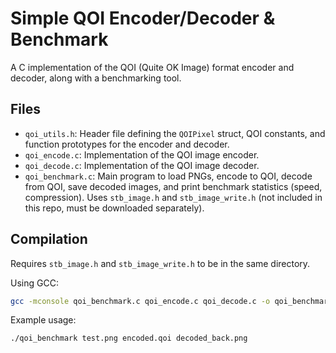 # Simple QOI Encoder/Decoder & Benchmark

A C implementation of the QOI (Quite OK Image) format encoder and decoder, along with a benchmarking tool.

## Files

*   `qoi_utils.h`: Header file defining the `QOIPixel` struct, QOI constants, and function prototypes for the encoder and decoder.
*   `qoi_encode.c`: Implementation of the QOI image encoder.
*   `qoi_decode.c`: Implementation of the QOI image decoder.
*   `qoi_benchmark.c`: Main program to load PNGs, encode to QOI, decode from QOI, save decoded images, and print benchmark statistics (speed, compression). Uses `stb_image.h` and `stb_image_write.h` (not included in this repo, must be downloaded separately).

## Compilation

Requires `stb_image.h` and `stb_image_write.h` to be in the same directory.

Using GCC:
```bash
gcc -mconsole qoi_benchmark.c qoi_encode.c qoi_decode.c -o qoi_benchmark -O2 -Wall -Wextra -pedantic -std=c99
```
Example usage:
```bash
./qoi_benchmark test.png encoded.qoi decoded_back.png
```
